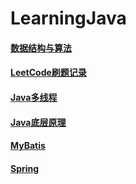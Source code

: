 # LearningJava


#### [数据结构与算法](https://github.com/Yangxiaohan0120/LearningJava/tree/main/src/main/java/DataStructureAndAlgorithm)

#### [LeetCode刷题记录](https://github.com/Yangxiaohan0120/LearningJava/tree/main/src/main/java/LeetCode)

#### [Java多线程](https://github.com/Yangxiaohan0120/LearningJava/tree/main/src/main/java/Multithreading)

#### [Java底层原理](https://github.com/Yangxiaohan0120/LearningJava/tree/main/src/main/java/advanceJava)

#### [MyBatis](https://github.com/Yangxiaohan0120/LearningJava/tree/main/src/main/java/DevelopmentFrameWork/Mybatis)

#### [Spring](https://github.com/Yangxiaohan0120/LearningJava/tree/main/src/main/java/DevelopmentFrameWork/Spring)
